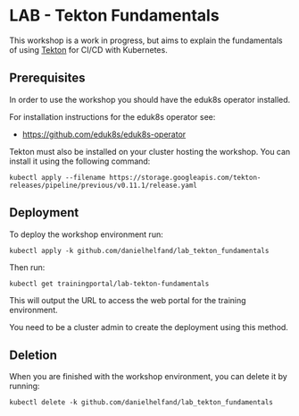 LAB - Tekton Fundamentals
=========================

This workshop is a work in progress, but aims to explain the fundamentals of using [Tekton](https://github.com/tektoncd/pipeline) for CI/CD with Kubernetes.

Prerequisites
-------------

In order to use the workshop you should have the eduk8s operator installed.

For installation instructions for the eduk8s operator see:

* https://github.com/eduk8s/eduk8s-operator

Tekton must also be installed on your cluster hosting the workshop. You can install it using the following command:

```
kubectl apply --filename https://storage.googleapis.com/tekton-releases/pipeline/previous/v0.11.1/release.yaml
```

Deployment
----------

To deploy the workshop environment run:

```
kubectl apply -k github.com/danielhelfand/lab_tekton_fundamentals
```

Then run:

```
kubectl get trainingportal/lab-tekton-fundamentals
```

This will output the URL to access the web portal for the training environment.

You need to be a cluster admin to create the deployment using this method.

Deletion
--------

When you are finished with the workshop environment, you can delete it by running:

```
kubectl delete -k github.com/danielhelfand/lab_tekton_fundamentals
```
